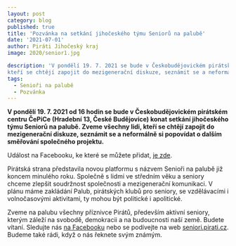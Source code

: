 ```yaml
---
layout: post
category: blog
published: true
title: 'Pozvánka na setkání jihočeského týmu Seniorů na palubě'
date: '2021-07-01'
author: Piráti Jihočeský kraj
image: 2020/senior1.jpg

description: 'V pondělí 19. 7. 2021 se bude v Českobudějovickém pirátském centru ČePiCe (Hradební 13, České Budějovice) konat setkání jihočeského týmu Seniorů na palubě. Zveme všechny lidi,
kteří se chtějí zapojit do mezigenerační diskuze, seznámit se a neformálně si popovídat o dalším směřování společného projektu.'
tags:
  - Senioři na palubě
  - Pozvánka
---
```

**V pondělí 19. 7. 2021 od 16 hodin se bude v Českobudějovickém pirátském centru ČePiCe (Hradební 13, České Budějovice) konat setkání jihočeského týmu Seniorů na palubě. Zveme všechny lidi, kteří se chtějí zapojit do mezigenerační diskuze, seznámit se a neformálně si popovídat o dalším směřování společného projektu.**

Událost na Facebooku, ke které se můžete přidat, [je zde](https://www.facebook.com/events/985790955503801).

Pirátská strana představila novou platformu s názvem Senioři na palubě již koncem minulého roku. Společně s lidmi ve středním věku a seniory chceme zlepšit 
soudržnost společnosti a mezigenerační komunikaci. V plánu máme zakládání Palub, pirátských klubů pro seniory, se vzdělávacími i volnočasovými aktivitami, ty mohou být politické i apolitické.

Zveme na palubu všechny příznivce Pirátů, především aktivní seniory, kterým záleží na svobodě, demokracii a na budoucnosti naší země. Budete vítaní. 
Sledujte nás [na Facebooku](https://www.facebook.com/seniorinapalube/) nebo se podívejte na web [seniori.pirati.cz](https://seniori.pirati.cz/).
Budeme také rádi, když o nás řeknete svým známým.
